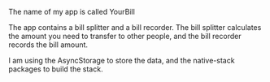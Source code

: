 The name of my app is called YourBill

The app contains a bill splitter and a bill recorder. The bill splitter calculates the amount you need to transfer to other people, and the bill recorder records the bill amount.

I am using the AsyncStorage to store the data, and the native-stack packages to build the stack.
